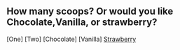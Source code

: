 ## How many scoops? Or would you like Chocolate,Vanilla, or strawberry?

[One]
[Two]
[Chocolate]
[Vanilla]
[Strawberry](Strawberry.md)